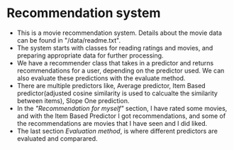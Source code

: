 # Recommendation system
- This is a movie recommendation system. Details about the movie data can be found in "/data/readme.txt".
- The system starts with classes for reading ratings and movies, and preparing appropriate data for further processing.
- We have a recommender class that takes in a predictor and returns recommendations for a user, depending on the predictor used. We can also evaluate these predictions with the evaluate method.
- There are multiple predictors like, Average predictor, Item Based predictor(adjusted cosine similarity is used to calcualte the similarity between items), Slope One prediction.
- In the *"Recommendation for myself"* section, I have rated some movies, and with the Item Based Predictor I got recommendations, and some of the recommendations are movies that I have seen and I did liked.
- The last section *Evaluation method*, is where different predictors are evaluated and comparared.